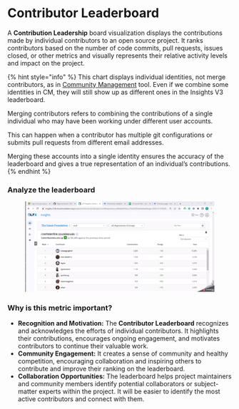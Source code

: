 # Contributor Leaderboard

A **Contribution Leadership** board visualization displays the contributions made by individual contributors to an open source project. It ranks contributors based on the number of code commits, pull requests, issues closed, or other metrics and visually represents their relative activity levels and impact on the project.

{% hint style="info" %}
This chart displays individual identities, not merge contributors, as in [Community Management](../../../../community-management/) tool. Even if we combine some identities in CM, they will still show up as different ones in the Insights V3 leaderboard.

Merging contributors refers to combining the contributions of a single individual who may have been working under different user accounts.&#x20;

This can happen when a contributor has multiple git configurations or submits pull requests from different email addresses.

Merging these accounts into a single identity ensures the accuracy of the leaderboard and gives a true representation of an individual’s contributions.
{% endhint %}



### Analyze the leaderboard

<figure><img src="../../../../.gitbook/assets/2023-06-24_15h08_03.gif" alt=""><figcaption></figcaption></figure>

### Why is this metric important?

* **Recognition and Motivation:** The **Contributor Leaderboard** recognizes and acknowledges the efforts of individual contributors. It highlights their contributions, encourages ongoing engagement, and motivates contributors to continue their valuable work.
* **Community Engagement:** It creates a sense of community and healthy competition, encouraging collaboration and inspiring others to contribute and improve their ranking on the leaderboard.
* **Collaboration Opportunities:** The leaderboard helps project maintainers and community members identify potential collaborators or subject-matter experts within the project. It will be easier to identify the most active contributors and connect with them.
